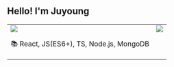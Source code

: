 <table>
  <tr>
 <h2>Hello! I'm Juyoung</h2>


<td valign="top"><img src="http://img.shields.io/badge/-Tech%20blog-black?style=flat-square&logo=github&link=https://velog.io/@ken1204" />

📚  React, JS(ES6+), TS, Node.js, MongoDB
</td>

<td valign="top">
<img src="https://github-readme-stats.vercel.app/api?username=tTab1204&show_icons=true&theme=tokyonight" />
</td>
 </tr>
</table> 

<!-- <table> 
  <tr>
    <td valign="top"><img src="src"/></td>
    <td valign="top"><img src="src"/></td>
  </tr> -->


